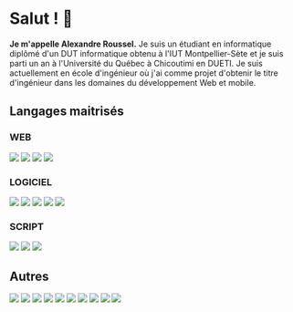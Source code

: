 # Salut ! 👋

**Je m'appelle Alexandre Roussel.**
Je suis un étudiant en informatique diplômé d'un DUT informatique obtenu à l'IUT Montpellier-Sète et je suis parti un an à l'Université du Québec à Chicoutimi en DUETI.
Je suis actuellement en école d'ingénieur où j'ai comme projet d'obtenir le titre d'ingénieur dans les domaines du développement Web et mobile.

## Langages maitrisés

### WEB

![](https://img.shields.io/badge/HTML5-informationals?style=flat&logo=html5&color=E34F26&logoColor=FFF)
![](https://img.shields.io/badge/CSS3-informationals?style=flat&logo=css3&color=1572B6&logoColor=FFF)
![](https://img.shields.io/badge/JavaScript-informationals?style=flat&logo=javascript&color=C7B61A&logoColor=FFF)
![](https://img.shields.io/badge/PHP-informationals?style=flat&logo=php&color=777BB4&logoColor=FFF)

### LOGICIEL

![](https://img.shields.io/badge/Java-informationals?style=flat&logo=java&color=007396&logoColor=FFF)
![](https://img.shields.io/badge/C-informationals?style=flat&logo=c&color=9DADBF&logoColor=FFF)
![](https://img.shields.io/badge/C++-informationals?style=flat&logo=c++&color=00599C&logoColor=FFF)
![](https://img.shields.io/badge/Swift-informationals?style=flat&logo=swift&color=F05138&logoColor=FFF)
![](https://img.shields.io/badge/Kotlin-informationals?style=flat&logo=kotlin&color=7F52FF&logoColor=FFF)

### SCRIPT

![](https://img.shields.io/badge/python-informationals?style=flat&logo=python&color=3776AB&logoColor=FFF)
![](https://img.shields.io/badge/GNOME%20Terminal-informationals?style=flat&logo=GNOME%20Terminal&color=241F31&logoColor=FFF)
![](https://img.shields.io/badge/SQL-informationals?style=flat&logo=SQL&color=4479A1&logoColor=FFF)

## Autres

![](https://img.shields.io/badge/Android%20Studio-informationals?style=flat&logo=android%20studio&color=3DDC84&logoColor=FFF)
![](https://img.shields.io/badge/Docker-informationals?style=flat&logo=docker&color=2496ED&logoColor=FFF)
![](https://img.shields.io/badge/Flask-informationals?style=flat&logo=flask&color=000000&logoColor=FFF)
![](https://img.shields.io/badge/Font%20awesome-informationals?style=flat&logo=font%20awesome&color=528DD7&logoColor=FFF)
![](https://img.shields.io/badge/Git-informationals?style=flat&logo=git&color=F05032&logoColor=FFF)
![](https://img.shields.io/badge/Gunicorn-informationals?style=flat&logo=gunicorn&color=499848&logoColor=FFF)
![](https://img.shields.io/badge/Linux-informationals?style=flat&logo=linux&color=FCC624&logoColor=FFF)
![](https://img.shields.io/badge/Markdown-informationals?style=flat&logo=markdown&color=000000&logoColor=FFF)
![](https://img.shields.io/badge/RaspberryPi-informationals?style=flat&logo=raspberrypi&color=A22846&logoColor=FFF)
![](https://img.shields.io/badge/Sass-informationals?style=flat&logo=sass&color=CC6699&logoColor=FFF)
